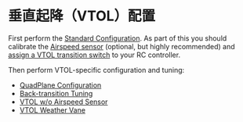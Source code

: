 # 垂直起降（VTOL）配置

First perform the [Standard Configuration](../config/README.md). As part of this you should calibrate the [Airspeed sensor](../config/airspeed.md) (optional, but highly recommended) and [assign a VTOL transition switch](../config/flight_mode.md#what-flight-modes-and-switches-should-i-set) to your RC controller.

Then perform VTOL-specific configuration and tuning:

- [QuadPlane Configuration](../config_vtol/vtol_quad_configuration.md)
- [Back-transition Tuning](../config_vtol/vtol_back_transition_tuning.md)
- [VTOL w/o Airspeed Sensor](../config_vtol/vtol_without_airspeed_sensor.md)
- [VTOL Weather Vane](../config_vtol/vtol_weathervane.md)
